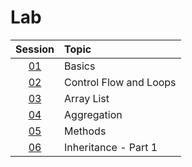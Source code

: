 # Lab

|  Session  | Topic                  |
| :-------: | :--------------------- |
| [01](01/) | Basics                 |
| [02](02/) | Control Flow and Loops |
| [03](03/) | Array List             |
| [04](04/) | Aggregation            |
| [05](05/) | Methods                |
| [06](06/) | Inheritance - Part 1   |

